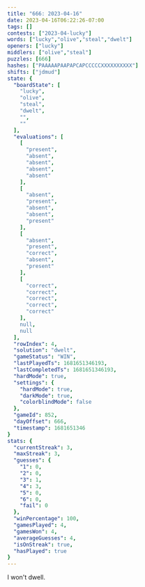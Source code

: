 ```yaml
---
title: "666: 2023-04-16"
date: 2023-04-16T06:22:26-07:00
tags: []
contests: ["2023-04-lucky"]
words: ["lucky","olive","steal","dwelt"]
openers: ["lucky"]
middlers: ["olive","steal"]
puzzles: [666]
hashes: ["PAAAAAPAAPAPCAPCCCCCXXXXXXXXXX"]
shifts: ["jdmud"]
state: {
  "boardState": [
    "lucky",
    "olive",
    "steal",
    "dwelt",
    "",
    ""
  ],
  "evaluations": [
    [
      "present",
      "absent",
      "absent",
      "absent",
      "absent"
    ],
    [
      "absent",
      "present",
      "absent",
      "absent",
      "present"
    ],
    [
      "absent",
      "present",
      "correct",
      "absent",
      "present"
    ],
    [
      "correct",
      "correct",
      "correct",
      "correct",
      "correct"
    ],
    null,
    null
  ],
  "rowIndex": 4,
  "solution": "dwelt",
  "gameStatus": "WIN",
  "lastPlayedTs": 1681651346193,
  "lastCompletedTs": 1681651346193,
  "hardMode": true,
  "settings": {
    "hardMode": true,
    "darkMode": true,
    "colorblindMode": false
  },
  "gameId": 852,
  "dayOffset": 666,
  "timestamp": 1681651346
}
stats: {
  "currentStreak": 3,
  "maxStreak": 3,
  "guesses": {
    "1": 0,
    "2": 0,
    "3": 1,
    "4": 3,
    "5": 0,
    "6": 0,
    "fail": 0
  },
  "winPercentage": 100,
  "gamesPlayed": 4,
  "gamesWon": 4,
  "averageGuesses": 4,
  "isOnStreak": true,
  "hasPlayed": true
}
---
```

<!-- more -->
I won't dwell.
